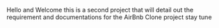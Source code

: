 Hello and Welcome 
this is a second project that will detail out the requirement and documentations for the AirBnb Clone project stay tune

